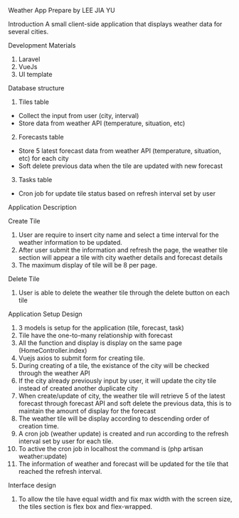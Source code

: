 Weather App
Prepare by LEE JIA YU

Introduction
A small client-side application that displays weather data for several cities.


Development Materials 
1. Laravel
2. VueJs
3. UI template


Database structure

1. Tiles table 
- Collect the input from user (city, interval)
- Store data from weather API (temperature, situation, etc)

2. Forecasts table
- Store 5 latest forecast data from weather API (temperature, situation, etc) for each city
- Soft delete previous data when the tile are updated with new forecast

3. Tasks table
- Cron job for update tile status based on refresh interval set by user


Application Description

Create Tile
1. User are require to insert city name and select a time interval for the weather information to be updated.
2. After user submit the information and refresh the page, the weather tile section will appear a tile with city waether details and forecast details
3. The maximum display of tile will be 8 per page. 

Delete Tile
1. User is able to delete the weather tile through the delete button on each tile


Application Setup Design

1. 3 models is setup for the application (tile, forecast, task)
2. Tile have the one-to-many relationship with forecast
3. All the function and display is display on the same page (HomeController.index)
4. Vuejs axios to submit form for creating tile.
5. During creating of a tile, the existance of the city will be checked through the weather API
6. If the city already previously input by user, it will update the city tile instead of created another duplicate city
7. When create/update of city, the weather tile will retrieve 5 of the latest forecast through forecast API and soft delete the previous data, this is to maintain the amount of display for the forecast
8. The weather tile will be display according to descending order of creation time.
9. A cron job (weather update) is created and run according to the refresh interval set by user for each tile.
10. To active the cron job in localhost the command is (php artisan weather:update)
11. The information of weather and forecast will be updated for the tile that reached the refresh interval.


Interface design

1. To allow the tile have equal width and fix max width with the screen size, the tiles section is flex box and flex-wrapped.


 
